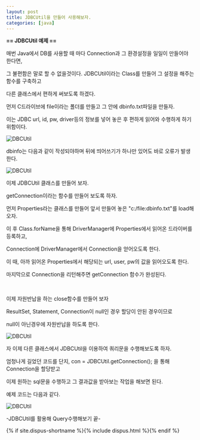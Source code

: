 ```yaml
---
layout: post
title: JDBCUtil을 만들어 사용해보자.
categories: [java]
---
```


**== JDBCUtil 예제 ==**<br>

매번 Java에서 DB를 사용할 때 마다 Connection과 그 환경설정을 일일이 만들어야 한다면,<br>

그 불편함은 말로 할 수 없을것이다. JDBCUtil이라는 Class를 만들어 그 설정을 해주는 함수를 구축하고<br>

다른 클래스에서 편하게 써보도록 하겠다.<br>

먼저 C드라이브에 file이라는 폴더를 만들고 그 안에 dbinfo.txt파일을 만들자.<br>

이는 JDBC url, id, pw, driver등의 정보를 넣어 놓은 후 편하게 읽어와 수행하게 하기 위함이다.<br>

![DBCUtil](C:\gitBlog\Camouflage129.github.io\images\java\JDBCUtil2.png)<br>

dbinfo는 다음과 같이 작성되야하며 뒤에 띄어쓰기가 하나만 있어도 바로 오류가 발생한다.<br>

![DBCUtil](C:\gitBlog\Camouflage129.github.io\images\java\JDBCUtil3.png)<br>

이제 JDBCUtil 클래스를 만들어 보자.<br>

getConnection이라는 함수를 만들어 보도록 하자.<br>

먼저 Properties라는 클래스를 만들어 앞서 만들어 놓은 "c:/file:dbinfo.txt"를 load해 오자.<br>

이 후 Class.forName을 통해 DriverManager에 Properties에서 읽어온 드라이버를 등록하고,<br>

Connection에 DriverManager에서 Connection을 얻어오도록 한다.<br>

이 때, 아까 읽어온 Properties에서 해당되는 url, user, pw의 값을 읽어오도록 한다.<br>

마지막으로 Connection을 리턴해주면 getConnection 함수가 완성된다.<br>

<br>

이제 자원반납을 하는 close함수를 만들어 보자<br>

ResultSet, Statement, Connection이 null인 경우 할당이 안된 경우이므로<br>

null이 아닌경우에 자원반납을 하도록 한다.<br>

![DBCUtil](C:\gitBlog\Camouflage129.github.io\images\java\JDBCUtil1.png)<br>

자 이제 다른 클래스에서 JDBCUtil을 이용하여 쿼리문을 수행해보도록 하자.<br>

엄청나게 길었던 코드를 단지, con = JDBCUtil.getConnection(); 을 통해 Connection을 할당받고<br>

이제 원하는 sql문을 수행하고 그 결과값을 받아보는 작업을 해보면 된다.<br>

예제 코드는 다음과 같다.<br>

![DBCUtil](C:\gitBlog\Camouflage129.github.io\images\java\JDBCUtil4.png)<br>

-JDBCUtil를 활용해 Query수행해보기 끝-<br>



{% if site.dispus-shortname %}{% include dispus.html %}{% endif %}